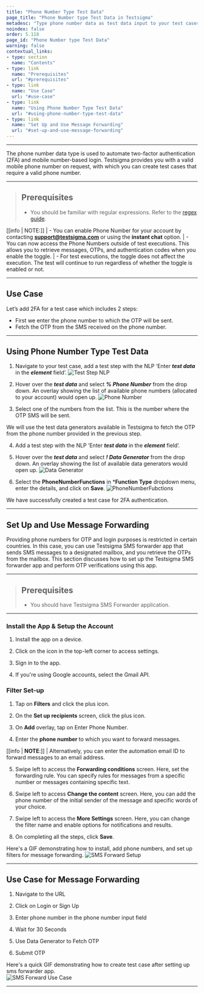 ```yaml
---
title: "Phone Number Type Test Data"
page_title: "Phone Number type Test Data in Testsigma"
metadesc: "Type phone number data as test data input to your test cases in Testsigma. Learn how to use phone number as test data type for your test cases in Test Automation"
noindex: false
order: 5.118
page_id: "Phone Number type Test Data"
warning: false
contextual_links:
- type: section
  name: "Contents"
- type: link
  name: "Prerequisites"
  url: "#prerequisites"
- type: link
  name: "Use Case"
  url: "#use-case"
- type: link
  name: "Using Phone Number Type Test Data"
  url: "#using-phone-number-type-test-data"
- type: link
  name: "Set Up and Use Message Forwarding"
  url: "#set-up-and-use-message-forwarding"
---
```


---

The phone number data type is used to automate two-factor authentication (2FA) and mobile number-based login. Testsigma provides you with a valid mobile phone number on request, with which you can create test cases that require a valid phone number. 

---

> ## **Prerequisites**
> 
> - You should be familiar with regular expressions. Refer to the [regex guide](https://developer.mozilla.org/en-US/docs/Web/JavaScript/Guide/Regular_Expressions).

[[info | NOTE:]]
| - You can enable Phone Number for your account by contacting **support@testsigma.com** or using the **instant chat** option.
| - You can now access the Phone Numbers outside of test executions. This allows you to retrieve messages, OTPs, and authentication codes when you enable the toggle.
| - For test executions, the toggle does not affect the execution. The test will continue to run regardless of whether the toggle is enabled or not.


---

## **Use Case**
Let’s add 2FA for a test case which includes 2 steps:
- First we enter the phone number to which the OTP will be sent. 
- Fetch the OTP from the SMS received on the phone number. 

---

## **Using Phone Number Type Test Data**
1. Navigate to your test case, add a test step with the NLP ‘Enter ***test data*** in the ***element*** field’. 
![Test Step NLP](https://s3.amazonaws.com/static-docs.testsigma.com/new_images/projects/applications/PhNoNLP.png)

2. Hover over the ***test data*** and select ***% Phone Number*** from the drop down. An overlay showing the list of available phone numbers (allocated to your account) would open up.
![Phone Number](https://s3.amazonaws.com/static-docs.testsigma.com/new_images/projects/applications/phnodropdown.png)

3. Select one of the numbers from the list. This is the number where the OTP SMS will be sent.

We will use the test data generators available in Testsigma to fetch the OTP from the phone number provided in the previous step.

4. Add a test step with the NLP ‘Enter ***test data*** in the ***element*** field’.

5. Hover over the ***test data*** and select ***! Data Generator*** from the drop down.  An overlay showing the list of available data generators would open up.
![Data Generator](https://s3.amazonaws.com/static-docs.testsigma.com/new_images/projects/applications/datadgenNLP.png)

6. Select the **PhoneNumberFunctions** in ***Function Type** dropdown menu, enter the details, and click on **Save**. 
![PhoneNumberFubctions](https://s3.amazonaws.com/static-docs.testsigma.com/new_images/projects/applications/phdatagensave.png)


We have successfully created a test case for 2FA authentication. 


---


## **Set Up and Use Message Forwarding**

Providing phone numbers for OTP and login purposes is restricted in certain countries. In this case, you can use Testsigma SMS forwarder app that sends SMS messages to a designated mailbox, and you retrieve the OTPs from the mailbox. This section discusses how to set up the Testsigma SMS forwarder app and perform OTP verifications using this app.

---

> ## **Prerequisites**
>
> - You should have Testsigma SMS Forwarder application.


---

### **Install the App & Setup the Account**

1. Install the app on a device.
   
2. Click on the icon in the top-left corner to access settings.
   
3. Sign in to the app. 
   
4. If you're using Google accounts, select the Gmail API.


### **Filter Set-up**

1. Tap on **Filters** and click the plus icon.

2. On the **Set up recipients** screen, click the plus icon.

3. On **Add** overlay, tap on Enter Phone Number. 

4. Enter the **phone number** to which you want to forward messages.


[[info | **NOTE**:]]
| Alternatively, you can enter the automation email ID to forward messages to an email address.

5. Swipe left to access the **Forwarding conditions** screen. Here, set the forwarding rule. You can specify rules for messages from a specific number or messages containing specific text.

6. Swipe left to access **Change the content** screen. Here, you can add the phone number of the initial sender of the message and specific words of your choice. 

7. Swipe left to access the **More Settings** screen. Here, you can change the filter name and enable options for notifications and results. 

8. On completing all the steps, click **Save**.

Here's a GIF demonstrating how to install, add phone numbers, and set up filters for message forwarding.
![SMS Forward Setup](https://s3.amazonaws.com/static-docs.testsigma.com/new_images/projects/applications/sms.gif)


---


## **Use Case for Message Forwarding**

1. Navigate to the URL
  
2. Click on Login or Sign Up

3. Enter phone number in the phone number input field

4. Wait for 30 Seconds

5. Use Data Generator to Fetch OTP

6. Submit OTP

Here's a quick GIF demonstrating how to create test case after setting up sms forwarder app.  
![SMS Forward Use Case](https://s3.amazonaws.com/static-docs.testsigma.com/new_images/projects/applications/SMSFORWARD2.gif)

---